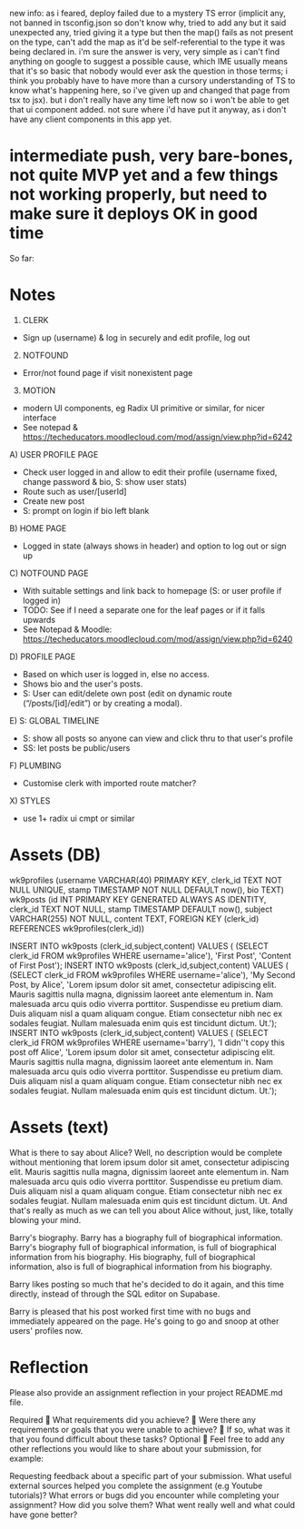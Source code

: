 new info: as i feared, deploy failed due to a mystery TS error (implicit any, not banned in tsconfig.json so don't know why, tried to add any but it said unexpected any, tried giving it a type but then the map() fails as not present on the type, can't add the map as it'd be self-referential to the type it was being declared in. i'm sure the answer is very, very simple as i can't find anything on google to suggest a possible cause, which IME usually means that it's so basic that nobody would ever ask the question in those terms; i think you probably have to have more than a cursory understanding of TS to know what's happening here, so i've given up and changed that page from tsx to jsx). but i don't really have any time left now so i won't be able to get that ui component added. not sure where i'd have put it anyway, as i don't have any client components in this app yet.

# intermediate push, very bare-bones, not quite MVP yet and a few things not working properly, but need to make sure it deploys OK in good time

So far:

# Notes

1. CLERK

- Sign up (username) & log in securely and edit profile, log out

2. NOTFOUND

- Error/not found page if visit nonexistent page

3. MOTION

- modern UI components, eg Radix UI primitive or similar, for nicer interface
- See notepad & https://techeducators.moodlecloud.com/mod/assign/view.php?id=6242

A) USER PROFILE PAGE

- Check user logged in and allow to edit their profile (username fixed, change password & bio, S: show user stats)
- Route such as user/[userId]
- Create new post
- S: prompt on login if bio left blank

B) HOME PAGE

- Logged in state (always shows in header) and option to log out or sign up

C) NOTFOUND PAGE

- With suitable settings and link back to homepage (S: or user profile if logged in)
- TODO: See if I need a separate one for the leaf pages or if it falls upwards
- See Notepad & Moodle: https://techeducators.moodlecloud.com/mod/assign/view.php?id=6240

D) PROFILE PAGE

- Based on which user is logged in, else no access.
- Shows bio and the user's posts.
- S: User can edit/delete own post (edit on dynamic route (“/posts/[id]/edit”) or by creating a modal).

E) S: GLOBAL TIMELINE

- S: show all posts so anyone can view and click thru to that user's profile
- SS: let posts be public/users

F) PLUMBING

- Customise clerk with imported route matcher?

X) STYLES

- use 1+ radix ui cmpt or similar

# Assets (DB)

wk9profiles (username VARCHAR(40) PRIMARY KEY, clerk_id TEXT NOT NULL UNIQUE,
stamp TIMESTAMP NOT NULL DEFAULT now(), bio TEXT)
wk9posts (id INT PRIMARY KEY GENERATED ALWAYS AS IDENTITY, clerk_id TEXT NOT NULL,
stamp TIMESTAMP DEFAULT now(), subject VARCHAR(255) NOT NULL,
content TEXT,
FOREIGN KEY (clerk_id) REFERENCES wk9profiles(clerk_id))

INSERT INTO wk9posts (clerk_id,subject,content) VALUES (
(SELECT clerk_id FROM wk9profiles WHERE username='alice'), 'First Post', 'Content of First Post');
INSERT INTO wk9posts (clerk_id,subject,content) VALUES (
(SELECT clerk_id FROM wk9profiles WHERE username='alice'), 'My Second Post, by Alice', 'Lorem ipsum dolor sit amet, consectetur adipiscing elit. Mauris sagittis nulla magna, dignissim laoreet ante elementum in. Nam malesuada arcu quis odio viverra porttitor. Suspendisse eu pretium diam. Duis aliquam nisl a quam aliquam congue. Etiam consectetur nibh nec ex sodales feugiat. Nullam malesuada enim quis est tincidunt dictum. Ut.');
INSERT INTO wk9posts (clerk_id,subject,content) VALUES (
(SELECT clerk_id FROM wk9profiles WHERE username='barry'), 'I didn''t copy this post off Alice', 'Lorem ipsum dolor sit amet, consectetur adipiscing elit. Mauris sagittis nulla magna, dignissim laoreet ante elementum in. Nam malesuada arcu quis odio viverra porttitor. Suspendisse eu pretium diam. Duis aliquam nisl a quam aliquam congue. Etiam consectetur nibh nec ex sodales feugiat. Nullam malesuada enim quis est tincidunt dictum. Ut.');

# Assets (text)

What is there to say about Alice? Well, no description would be complete without mentioning that lorem ipsum dolor sit amet, consectetur adipiscing elit. Mauris sagittis nulla magna, dignissim laoreet ante elementum in. Nam malesuada arcu quis odio viverra porttitor. Suspendisse eu pretium diam. Duis aliquam nisl a quam aliquam congue. Etiam consectetur nibh nec ex sodales feugiat. Nullam malesuada enim quis est tincidunt dictum. Ut. And that's really as much as we can tell you about Alice without, just, like, totally blowing your mind.

Barry's biography. Barry has a biography full of biographical information. Barry's biography full of biographical information, is full of biographical information from his biography. His biography, full of biographical information, also is full of biographical information from his biography.

Barry likes posting so much that he's decided to do it again, and this time directly, instead of through the SQL editor on Supabase.

Barry is pleased that his post worked first time with no bugs and immediately appeared on the page. He's going to go and snoop at other users' profiles now.

# Reflection

Please also provide an assignment reflection in your project README.md file.

Required
🎯 What requirements did you achieve?
🎯 Were there any requirements or goals that you were unable to achieve?
🎯 If so, what was it that you found difficult about these tasks?
Optional
🏹 Feel free to add any other reflections you would like to share about your submission, for example:

Requesting feedback about a specific part of your submission.
What useful external sources helped you complete the assignment (e.g Youtube tutorials)?
What errors or bugs did you encounter while completing your assignment? How did you solve them?
What went really well and what could have gone better?
